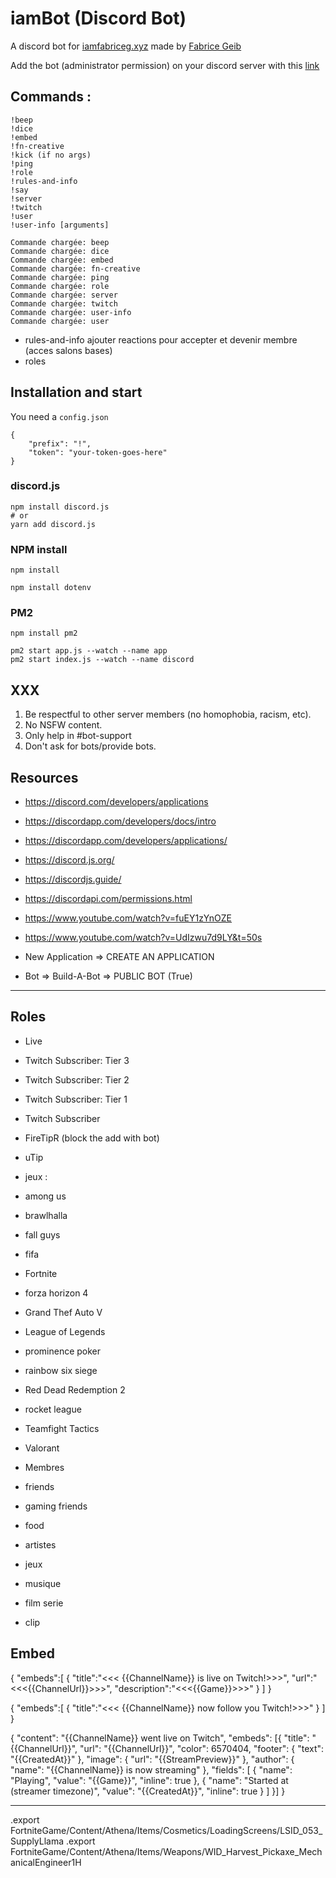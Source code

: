 # iamBot (Discord Bot)

A discord bot for [iamfabriceg.xyz](https://iamfabriceg.xyz) made by [Fabrice Geib](https://fabricegeib.com)

Add the bot (administrator permission) on your discord server with this [link](https://discord.com/api/oauth2/authorize?client_id=580073418968530973&permissions=8&scope=bot)

## Commands :

```
!beep
!dice
!embed
!fn-creative
!kick (if no args)
!ping
!role
!rules-and-info
!say
!server
!twitch
!user
!user-info [arguments]
```

```
Commande chargée: beep
Commande chargée: dice
Commande chargée: embed
Commande chargée: fn-creative
Commande chargée: ping
Commande chargée: role
Commande chargée: server
Commande chargée: twitch
Commande chargée: user-info
Commande chargée: user
```

- rules-and-info ajouter reactions pour accepter et devenir membre (acces salons bases)
- roles

## Installation and start

You need a `config.json`

```
{
	"prefix": "!",
    "token": "your-token-goes-here"
}
```

### discord.js

```
npm install discord.js
# or
yarn add discord.js
```

### NPM install

```
npm install

npm install dotenv
```

### PM2

```
npm install pm2

pm2 start app.js --watch --name app
pm2 start index.js --watch --name discord
```

## XXX

1. Be respectful to other server members (no homophobia, racism, etc).
2. No NSFW content.
3. Only help in #bot-support
4. Don't ask for bots/provide bots.

## Resources

- https://discord.com/developers/applications
- https://discordapp.com/developers/docs/intro
- https://discordapp.com/developers/applications/

- https://discord.js.org/
- https://discordjs.guide/
- https://discordapi.com/permissions.html
- https://www.youtube.com/watch?v=fuEY1zYnOZE
- https://www.youtube.com/watch?v=UdIzwu7d9LY&t=50s


- New Application => CREATE AN APPLICATION
- Bot => Build-A-Bot => PUBLIC BOT (True)

<!-- https://skidip.team -->

---

## Roles

- Live

- Twitch Subscriber: Tier 3
- Twitch Subscriber: Tier 2
- Twitch Subscriber: Tier 1
- Twitch Subscriber

- FireTipR (block the add with bot)
- uTip

- jeux :
- among us
- brawlhalla
- fall guys
- fifa
- Fortnite
- forza horizon 4
- Grand Thef Auto V
- League of Legends
- prominence poker
- rainbow six siege
- Red Dead Redemption 2
- rocket league
- Teamfight Tactics
- Valorant

- Membres
- friends
- gaming friends

- food
- artistes
- jeux
- musique
- film serie

- clip

## Embed

{
"embeds":[
{
"title":"<<< {{ChannelName}} is live on Twitch!>>>",
"url":"<<<{{ChannelUrl}}>>>",
"description":"<<<{{Game}}>>>"
}
]
}

{
"embeds":[
{
"title":"<<< {{ChannelName}} now follow you Twitch!>>>"
}
]
}

{
"content": "{{ChannelName}} went live on Twitch",
"embeds": [{
"title": "{{ChannelUrl}}",
"url": "{{ChannelUrl}}",
"color": 6570404,
"footer": {
"text": "{{CreatedAt}}"
},
"image": {
"url": "{{StreamPreview}}"
},
"author": {
"name": "{{ChannelName}} is now streaming"
},
"fields": [
{
"name": "Playing",
"value": "{{Game}}",
"inline": true
},
{
"name": "Started at (streamer timezone)",
"value": "{{CreatedAt}}",
"inline": true
}
]
}]
}

---

.export FortniteGame/Content/Athena/Items/Cosmetics/LoadingScreens/LSID_053_SupplyLlama
.export FortniteGame/Content/Athena/Items/Weapons/WID_Harvest_Pickaxe_MechanicalEngineer1H
